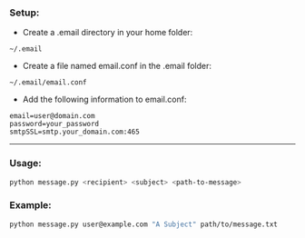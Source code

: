 ### Setup:

- Create a .email directory in your home folder:

```
~/.email
```

- Create a file named email.conf in the .email folder: 

```
~/.email/email.conf
```

- Add the following information to email.conf:

```
email=user@domain.com
password=your_password
smtpSSL=smtp.your_domain.com:465
```

---

### Usage:

```sh
python message.py <recipient> <subject> <path-to-message>
```

### Example:

```sh
python message.py user@example.com "A Subject" path/to/message.txt
```
